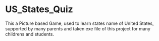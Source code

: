 # US_States_Quiz
This a Picture based Game, used to learn states name of United States, supported by many parents and taken exe file of this project for many childrens and students. 
